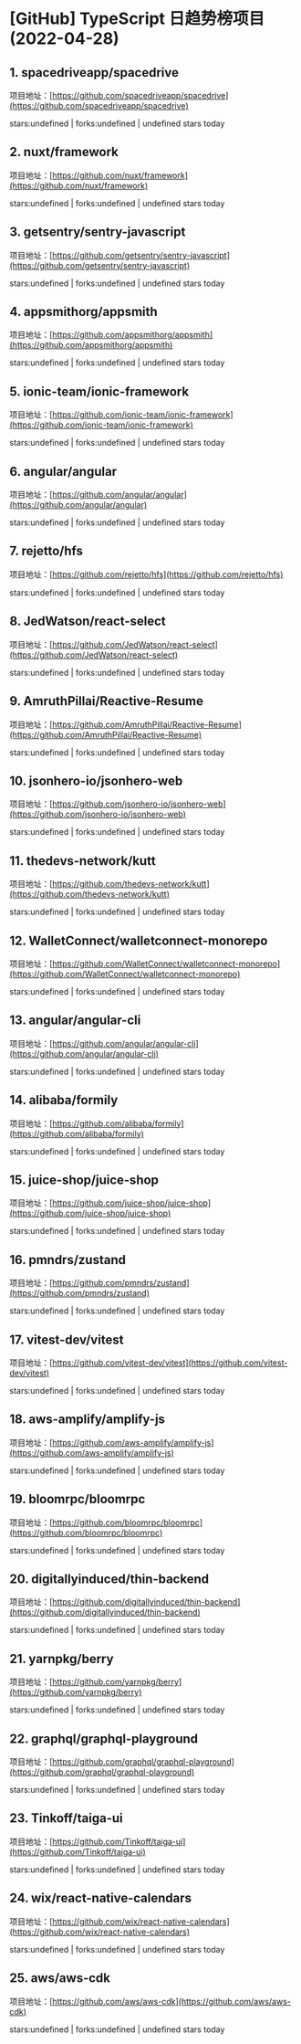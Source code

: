 # [GitHub] TypeScript 日趋势榜项目(2022-04-28)

## 1. spacedriveapp/spacedrive 

项目地址：[https://github.com/spacedriveapp/spacedrive](https://github.com/spacedriveapp/spacedrive)

stars:undefined | forks:undefined | undefined stars today 



## 2. nuxt/framework 

项目地址：[https://github.com/nuxt/framework](https://github.com/nuxt/framework)

stars:undefined | forks:undefined | undefined stars today 



## 3. getsentry/sentry-javascript 

项目地址：[https://github.com/getsentry/sentry-javascript](https://github.com/getsentry/sentry-javascript)

stars:undefined | forks:undefined | undefined stars today 



## 4. appsmithorg/appsmith 

项目地址：[https://github.com/appsmithorg/appsmith](https://github.com/appsmithorg/appsmith)

stars:undefined | forks:undefined | undefined stars today 



## 5. ionic-team/ionic-framework 

项目地址：[https://github.com/ionic-team/ionic-framework](https://github.com/ionic-team/ionic-framework)

stars:undefined | forks:undefined | undefined stars today 



## 6. angular/angular 

项目地址：[https://github.com/angular/angular](https://github.com/angular/angular)

stars:undefined | forks:undefined | undefined stars today 



## 7. rejetto/hfs 

项目地址：[https://github.com/rejetto/hfs](https://github.com/rejetto/hfs)

stars:undefined | forks:undefined | undefined stars today 



## 8. JedWatson/react-select 

项目地址：[https://github.com/JedWatson/react-select](https://github.com/JedWatson/react-select)

stars:undefined | forks:undefined | undefined stars today 



## 9. AmruthPillai/Reactive-Resume 

项目地址：[https://github.com/AmruthPillai/Reactive-Resume](https://github.com/AmruthPillai/Reactive-Resume)

stars:undefined | forks:undefined | undefined stars today 



## 10. jsonhero-io/jsonhero-web 

项目地址：[https://github.com/jsonhero-io/jsonhero-web](https://github.com/jsonhero-io/jsonhero-web)

stars:undefined | forks:undefined | undefined stars today 



## 11. thedevs-network/kutt 

项目地址：[https://github.com/thedevs-network/kutt](https://github.com/thedevs-network/kutt)

stars:undefined | forks:undefined | undefined stars today 



## 12. WalletConnect/walletconnect-monorepo 

项目地址：[https://github.com/WalletConnect/walletconnect-monorepo](https://github.com/WalletConnect/walletconnect-monorepo)

stars:undefined | forks:undefined | undefined stars today 



## 13. angular/angular-cli 

项目地址：[https://github.com/angular/angular-cli](https://github.com/angular/angular-cli)

stars:undefined | forks:undefined | undefined stars today 



## 14. alibaba/formily 

项目地址：[https://github.com/alibaba/formily](https://github.com/alibaba/formily)

stars:undefined | forks:undefined | undefined stars today 



## 15. juice-shop/juice-shop 

项目地址：[https://github.com/juice-shop/juice-shop](https://github.com/juice-shop/juice-shop)

stars:undefined | forks:undefined | undefined stars today 



## 16. pmndrs/zustand 

项目地址：[https://github.com/pmndrs/zustand](https://github.com/pmndrs/zustand)

stars:undefined | forks:undefined | undefined stars today 



## 17. vitest-dev/vitest 

项目地址：[https://github.com/vitest-dev/vitest](https://github.com/vitest-dev/vitest)

stars:undefined | forks:undefined | undefined stars today 



## 18. aws-amplify/amplify-js 

项目地址：[https://github.com/aws-amplify/amplify-js](https://github.com/aws-amplify/amplify-js)

stars:undefined | forks:undefined | undefined stars today 



## 19. bloomrpc/bloomrpc 

项目地址：[https://github.com/bloomrpc/bloomrpc](https://github.com/bloomrpc/bloomrpc)

stars:undefined | forks:undefined | undefined stars today 



## 20. digitallyinduced/thin-backend 

项目地址：[https://github.com/digitallyinduced/thin-backend](https://github.com/digitallyinduced/thin-backend)

stars:undefined | forks:undefined | undefined stars today 



## 21. yarnpkg/berry 

项目地址：[https://github.com/yarnpkg/berry](https://github.com/yarnpkg/berry)

stars:undefined | forks:undefined | undefined stars today 



## 22. graphql/graphql-playground 

项目地址：[https://github.com/graphql/graphql-playground](https://github.com/graphql/graphql-playground)

stars:undefined | forks:undefined | undefined stars today 



## 23. Tinkoff/taiga-ui 

项目地址：[https://github.com/Tinkoff/taiga-ui](https://github.com/Tinkoff/taiga-ui)

stars:undefined | forks:undefined | undefined stars today 



## 24. wix/react-native-calendars 

项目地址：[https://github.com/wix/react-native-calendars](https://github.com/wix/react-native-calendars)

stars:undefined | forks:undefined | undefined stars today 



## 25. aws/aws-cdk 

项目地址：[https://github.com/aws/aws-cdk](https://github.com/aws/aws-cdk)

stars:undefined | forks:undefined | undefined stars today 



